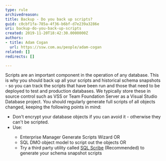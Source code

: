 ```yaml
---
type: rule
archivedreason: 
title: Backup - Do you back up scripts?
guid: c0cbf1fa-785a-4f36-b6bf-d7e239a3286e
uri: backup-do-you-back-up-scripts
created: 2019-11-20T18:42:30.0000000Z
authors:
- title: Adam Cogan
  url: https://ssw.com.au/people/adam-cogan
related: []
redirects: []

---
```



<p>Scripts are an important component in the operation of any database. This is why you should back up all your scripts and historical schema snapshots - so you can track the scripts that have been run and those that need to be deployed to test and production databases. We typically store these in source control such as VSS or Team Foundation Server as a Visual Studio Database project. You should regularly generate full scripts of all objects changed, keeping the following points in mind&#58;</p><ul><li>Don't encrypt your database objects if you can avoid it - otherwise they can't be scripted.</li><li>Use&#58;<br></li><ul><li>Enterprise Manager Generate Scripts Wizard OR​<br></li><li>SQL DMO object model to script out the objects OR<br></li><li>Try a third party utility called&#160;<a href="https&#58;//www.ssw.com.au/ssw/Standards/DeveloperGeneral/SQLservertools.aspx#SqlScribe">SQL Scribe</a>&#160;(Recommended) to generate your schema snapshot scripts<br></li></ul></ul>
<br><excerpt class='endintro'></excerpt><br>



